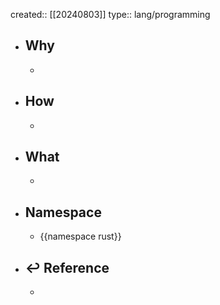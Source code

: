 created:: [[20240803]]
type:: lang/programming

- ## Why
  -
- ## How
  -
- ## What
  -
- ## Namespace
  - {{namespace rust}}
- ## ↩ Reference
  -
